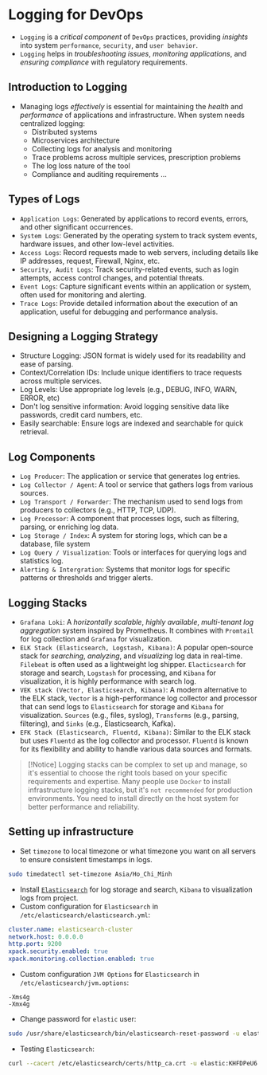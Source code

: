 # Logging for DevOps

- `Logging` is a *critical component* of `DevOps` practices, providing *insights* into system `performance`, `security`, and `user behavior`.
- `Logging` helps in *troubleshooting issues*, *monitoring applications*, and *ensuring compliance* with regulatory requirements.

## Introduction to Logging

- Managing logs *effectively* is essential for maintaining the *health* and *performance* of applications and infrastructure. When system needs centralized logging:
  - Distributed systems
  - Microservices architecture
  - Collecting logs for analysis and monitoring
  - Trace problems across multiple services, prescription problems
  - The log loss nature of the tool
  - Compliance and auditing requirements
  ...

## Types of Logs

- `Application Logs`: Generated by applications to record events, errors, and other significant occurrences.
- `System Logs`: Generated by the operating system to track system events, hardware issues, and other low-level activities.
- `Access Logs`: Record requests made to web servers, including details like IP addresses, request, Firewall, Nginx, etc.
- `Security, Audit Logs`: Track security-related events, such as login attempts, access control changes, and potential threats.
- `Event Logs`: Capture significant events within an application or system, often used for monitoring and alerting.
- `Trace Logs`: Provide detailed information about the execution of an application, useful for debugging and performance analysis.

## Designing a Logging Strategy

- Structure Logging: JSON format is widely used for its readability and ease of parsing.
- Context/Correlation IDs: Include unique identifiers to trace requests across multiple services.
- Log Levels: Use appropriate log levels (e.g., DEBUG, INFO, WARN, ERROR, etc)
- Don't log sensitive information: Avoid logging sensitive data like passwords, credit card numbers, etc.
- Easily searchable: Ensure logs are indexed and searchable for quick retrieval.

## Log Components

- `Log Producer`: The application or service that generates log entries.
- `Log Collector / Agent`: A tool or service that gathers logs from various sources.
- `Log Transport / Forwarder`: The mechanism used to send logs from producers to collectors (e.g., HTTP, TCP, UDP).
- `Log Processor`: A component that processes logs, such as filtering, parsing, or enriching log data.
- `Log Storage / Index`: A system for storing logs, which can be a database, file system
- `Log Query / Visualization`: Tools or interfaces for querying logs and statistics log.
- `Alerting & Intergration`: Systems that monitor logs for specific patterns or thresholds and trigger alerts.

## Logging Stacks

- `Grafana Loki`: A *horizontally scalable*, *highly available*, *multi-tenant log aggregation* system inspired by Prometheus. It combines with `Promtail` for log collection and `Grafana` for visualization.
- `ELK Stack (Elasticsearch, Logstash, Kibana)`: A popular open-source stack for *searching*, *analyzing*, and *visualizing* log data in real-time. `Filebeat` is often used as a lightweight log shipper. `Elacticsearch` for storage and search, `Logstash` for processing, and `Kibana` for visualization, it is highly performance with search log.
- `VEK stack (Vector, Elasticsearch, Kibana)`: A modern alternative to the ELK stack, `Vector` is a high-performance log collector and processor that can send logs to `Elasticsearch` for storage and `Kibana` for visualization. `Sources` (e.g., files, syslog), `Transforms` (e.g., parsing, filtering), and `Sinks` (e.g., Elasticsearch, Kafka).
- `EFK Stack (Elasticsearch, Fluentd, Kibana)`: Similar to the ELK stack but uses `Fluentd` as the log collector and processor. `Fluentd` is known for its flexibility and ability to handle various data sources and formats.

> [!Notice]
> Logging stacks can be complex to set up and manage, so it's essential to choose the right tools based on your specific requirements and expertise. Many people use `Docker` to install infrastructure logging stacks, but it's `not recommended` for production environments. You need to install directly on the host system for better performance and reliability.

## Setting up infrastructure

- Set `timezone` to local timezone or what timezone you want on all servers to ensure consistent timestamps in logs.

```bash
sudo timedatectl set-timezone Asia/Ho_Chi_Minh
```

- Install [`Elasticsearch`](https://www.elastic.co/docs/deploy-manage/deploy/self-managed/install-elasticsearch-from-archive-on-linux-macos) for log storage and search, `Kibana` to visualization logs from project.
- Custom configuration for `Elasticsearch` in `/etc/elasticsearch/elasticsearch.yml`:

```yaml
cluster.name: elasticsearch-cluster
network.host: 0.0.0.0
http.port: 9200
xpack.security.enabled: true
xpack.monitoring.collection.enabled: true
```

- Custom configuration `JVM Options` for `Elasticsearch` in `/etc/elasticsearch/jvm.options`:

```properties
-Xms4g
-Xmx4g
```

- Change password for `elastic` user:

```bash
sudo /usr/share/elasticsearch/bin/elasticsearch-reset-password -u elastic -i
```

- Testing `Elasticsearch`:

```bash
curl --cacert /etc/elasticsearch/certs/http_ca.crt -u elastic:KHFDPeU6 https://localhost:9200
```
